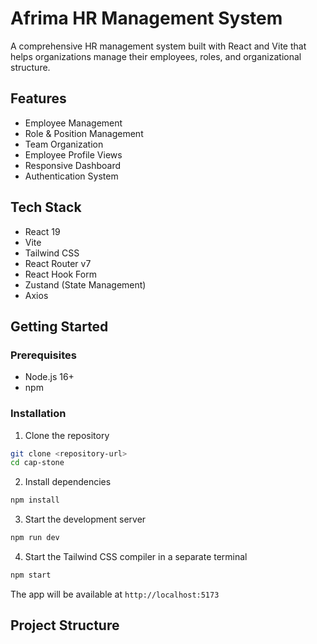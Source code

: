 # Afrima HR Management System

A comprehensive HR management system built with React and Vite that helps organizations manage their employees, roles, and organizational structure.

## Features

- Employee Management
- Role & Position Management 
- Team Organization
- Employee Profile Views
- Responsive Dashboard
- Authentication System

## Tech Stack

- React 19
- Vite
- Tailwind CSS
- React Router v7
- React Hook Form
- Zustand (State Management)
- Axios

## Getting Started

### Prerequisites

- Node.js 16+ 
- npm 

### Installation

1. Clone the repository
```bash
git clone <repository-url>
cd cap-stone
```

2. Install dependencies
```bash
npm install

```

3. Start the development server
```bash
npm run dev
```

4. Start the Tailwind CSS compiler in a separate terminal
```bash
npm start

```

The app will be available at `http://localhost:5173`

## Project Structure
